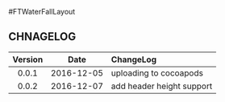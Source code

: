 #FTWaterFallLayout

## CHNAGELOG

| Version | Date | ChangeLog |
| :--------: | :--------: | :-------- |
| 0.0.1 | 2016-12-05 | uploading to cocoapods |
| 0.0.2 | 2016-12-07 | add header height support |

